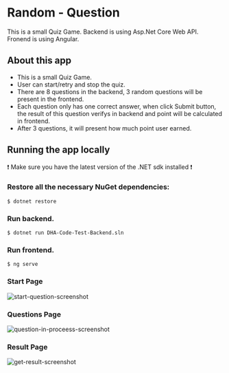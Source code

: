 # Random - Question
This is a small Quiz Game. Backend is using Asp.Net Core Web API. Fronend is using Angular.

## About this app
- This is a small Quiz Game.
- User can start/retry and stop the quiz.
- There are 8 questions in the backend, 3 random questions will be present in the frontend.
- Each question only has one correct answer, when click Submit button, the result of this question verifys in backend and point will be calculated in frontend.
- After 3 questions, it will present how much point user earned.

## Running the app locally
❗ Make sure you have the latest version of the .NET sdk installed ❗
### Restore all the necessary NuGet dependencies:
`$ dotnet restore`


### Run backend.
`$ dotnet run DHA-Code-Test-Backend.sln`

### Run frontend.
`$ ng serve`

### Start Page
![start-question-screenshot](Screenshots/start-question.png) 

### Questions Page 
![question-in-proceess-screenshot](Screenshots/question-in-process.png) 

### Result Page 
![get-result-screenshot](Screenshots/get-result-questions.png) 




